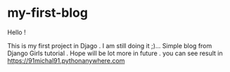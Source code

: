 # my-first-blog

Hello !

This is my first project in Djago .
I am still doing it ;)...
Simple blog from Django Girls tutorial .
Hope will be lot more in future . 
you can see result in https://91michal91.pythonanywhere.com
